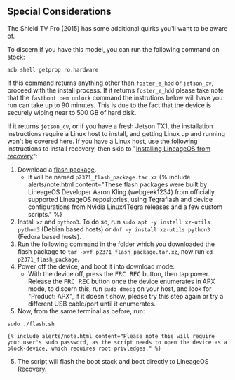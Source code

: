## Special Considerations
The Shield TV Pro (2015) has some additional quirks you'll want to be aware of.

To discern if you have this model, you can run the following command on stock:
```
adb shell getprop ro.hardware
```

If this command returns anything other than `foster_e_hdd` or `jetson_cv`, proceed with the install process. If it returns `foster_e_hdd` please take note that the `fastboot oem unlock` command the instrutions below will have you run can take up to 90 minutes. This is due to the fact that the device is securely wiping near to 500 GB of hard disk.

If it returns `jetson_cv`, or if you have a fresh Jetson TX1, the installation instructions require a Linux host to install, and getting Linux up and running won't be covered here. If you have a Linux host, use the following instructions to install recovery, then skip to "[Installing LineageOS from recovery](https://wiki.lineageos.org/devices/foster/install#installing-lineageos-from-recovery)":
1. Download a [flash package](https://www.androidfilehost.com/?w=files&flid=328892).
    * It will be named `p2371_flash_package.tar.xz`
    {% include alerts/note.html content="These flash packages were built by LineageOS Developer Aaron Kling (webgeek1234) from officially supported LineageOS repositories, using Tegraflash and device configurations from Nvidia Linux4Tegra releases and a few custom scripts." %}
2. Install `xz` and `python3`. To do so, run `sudo apt -y install xz-utils python3` (Debian based hosts) or `dnf -y install xz-utils python3` (Fedora based hosts).
3. Run the following command in the folder which you downloaded the flash package to `tar -xvf p2371_flash_package.tar.xz`, now run `cd p2371_flash_package`.
3. Power off the device, and boot it into download mode:
    * With the device off, press the <kbd>FRC REC</kbd> button, then tap power. Release the <kbd>FRC REC</kbd> button once the device enumerates in APX mode, to discern this, run `sudo dmesg` on your host, and look for "Product: APX", if it doesn't show, please try this step again or try a different USB cable/port until it enumerates.
4. Now, from the same terminal as before, run:
```
sudo ./flash.sh
```
    {% include alerts/note.html content="Please note this will require your user's sudo password, as the script needs to open the device as a block-device, which requires root privledges." %}
5. The script will flash the boot stack and boot directly to LineageOS Recovery.
